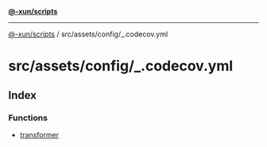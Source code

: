 [**@-xun/scripts**](../../../../README.md)

***

[@-xun/scripts](../../../../README.md) / src/assets/config/\_.codecov.yml

# src/assets/config/\_.codecov.yml

## Index

### Functions

- [transformer](functions/transformer.md)
